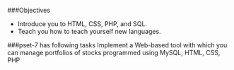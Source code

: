 ###Objectives
* Introduce you to HTML, CSS, PHP, and SQL.
* Teach you how to teach yourself new languages.

###pset-7 has following tasks
Implement a Web-based tool with which you can manage portfolios of stocks programmed using MySQL, HTML, CSS, PHP
